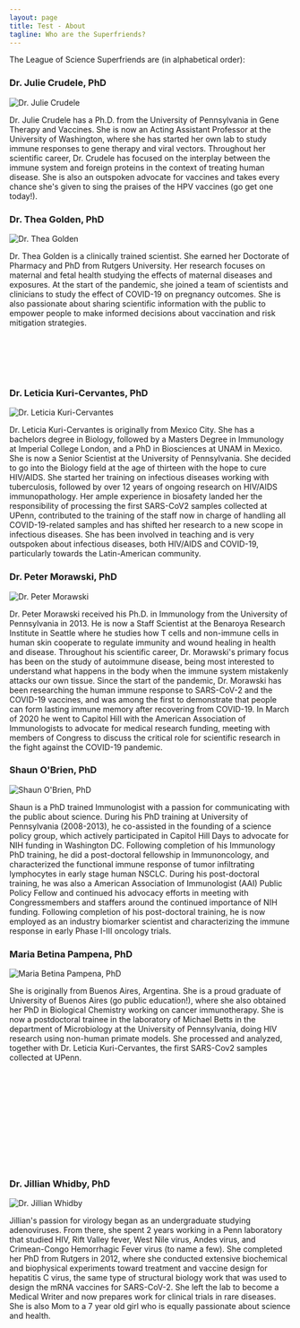 ```yaml
---
layout: page
title: Test - About
tagline: Who are the Superfriends?
---
```


The League of Science Superfriends are (in alphabetical order):

### Dr. Julie Crudele, PhD

![Dr. Julie Crudele](/assets/img/j-crudele.jpg#left)

<p class="txtright">Dr. Julie Crudele has a Ph.D. from the University of Pennsylvania in Gene Therapy and Vaccines. She is now an Acting Assistant Professor at the University of Washington, where she has started her own lab to study immune responses to gene therapy and viral vectors. Throughout her scientific career, Dr. Crudele has focused on the interplay between the immune system and foreign proteins in the context of treating human disease. She is also an outspoken advocate for vaccines and takes every chance she's given to sing the praises of the HPV vaccines (go get one today!).</p>

### Dr. Thea Golden, PhD

![Dr. Thea Golden](/assets/img/t-golden.jpg#left)

<p class="txtright" style="min-height: 220px">Dr. Thea Golden is a clinically trained scientist.  She earned her Doctorate of Pharmacy and PhD from Rutgers University.  Her research focuses on maternal and fetal health studying the effects of maternal diseases and exposures.  At the start of the pandemic, she joined a team of scientists and clinicians to study the effect of COVID-19 on pregnancy outcomes.  She is also passionate about sharing scientific information with the public to empower people to make informed decisions about vaccination and risk mitigation strategies.</p>

### Dr. Leticia Kuri-Cervantes, PhD

![Dr. Leticia Kuri-Cervantes](/assets/img/l-kuri.jpg#left)

<p class="txtright">Dr. Leticia Kuri-Cervantes is originally from Mexico City. She has a bachelors degree in Biology, followed by a Masters Degree in Immunology at Imperial College London, and a PhD in Biosciences at UNAM in Mexico. She is now a Senior Scientist at the University of Pennsylvania. 
She decided to go into the Biology field at the age of thirteen with the hope to cure HIV/AIDS. She started her training on infectious diseases working with tuberculosis, followed by over 12 years of ongoing research on HIV/AIDS immunopathology. Her ample experience in biosafety landed her the responsibility of processing the first SARS-CoV2 samples collected at UPenn, contributed to the training of the staff now in charge of handling all COVID-19-related samples and has shifted her research to a new scope in infectious diseases.
She has been involved in teaching and is very outspoken about infectious diseases, both HIV/AIDS and COVID-19, particularly towards the Latin-American community.</p>

### Dr. Peter Morawski, PhD

![Dr. Peter Morawski](/assets/img/p-morawski.jpg#left)

<p class="txtright">Dr. Peter Morawski received his Ph.D. in Immunology from the University of Pennsylvania in 2013. He is now a Staff Scientist at the Benaroya Research Institute in Seattle where he studies how T cells and non-immune cells in human skin cooperate to regulate immunity and wound healing in health and disease. Throughout his scientific career, Dr. Morawski's primary focus has been on the study of autoimmune disease, being most interested to understand what happens in the body when the immune system mistakenly attacks our own tissue. Since the start of the pandemic, Dr. Morawski has been researching the human immune response to SARS-CoV-2 and the COVID-19 vaccines, and was among the first to demonstrate that people can form lasting immune memory after recovering from COVID-19. In March of 2020 he went to Capitol Hill with the American Association of Immunologists to advocate for medical research funding, meeting with members of Congress to discuss the critical role for scientific research in the fight against the COVID-19 pandemic.</p>

### Shaun O'Brien, PhD

![Shaun O'Brien, PhD](/assets/img/s-obrien.jpg#left)

<p class="txtright">Shaun is a PhD trained Immunologist with a passion for communicating with the public about science. During his PhD training at University of Pennsylvania (2008-2013), he co-assisted in the founding of a science policy group, which actively participated in Capitol Hill Days to advocate for NIH funding in Washington DC. Following completion of his Immunology PhD training, he did a post-doctoral fellowship in Immunoncology, and characterized the functional immune response of tumor infiltrating lymphocytes in early stage human NSCLC. During his post-doctoral training, he was also a American Association of Immunologist (AAI) Public Policy Fellow and continued his advocacy efforts in meeting with Congressmembers and staffers around the continued importance of NIH funding. Following completion of his post-doctoral training, he is now employed as an industry biomarker scientist and characterizing the immune response in early Phase I-III oncology trials.</p>

### Maria Betina Pampena, PhD

![Maria Betina Pampena, PhD](/assets/img/mb-pampena.jpg#left)

<p class="txtright" style="min-height: 320px">She is originally from Buenos Aires, Argentina. She is a proud graduate of University of Buenos Aires (go public education!), where she also obtained her PhD in Biological Chemistry working on cancer immunotherapy. She is now a postdoctoral trainee in the laboratory of Michael Betts in the department of Microbiology at the University of Pennsylvania, doing HIV research using non-human primate models. She processed and analyzed, together with Dr. Leticia Kuri-Cervantes, the first SARS-Cov2 samples collected at UPenn.</p>

### Dr. Jillian Whidby, PhD

![Dr. Jillian Whidby](/assets/img/j-whidby.jpg#left)

<p class="txtright">Jillian's passion for virology began as an undergraduate studying adenoviruses. From there, she spent 2 years working in a Penn laboratory that studied HIV, Rift Valley fever, West Nile virus, Andes virus, and Crimean-Congo Hemorrhagic Fever virus (to name a few).  She completed her PhD from Rutgers in 2012, where she conducted extensive biochemical and biophysical experiments toward treatment and vaccine design for hepatitis C virus, the same type of structural biology work that was used to design the mRNA vaccines for SARS-CoV-2. She left the lab to become a Medical Writer and now prepares work for clinical trials in rare diseases. She is also Mom to a 7 year old girl who is equally passionate about science and health.</p>
